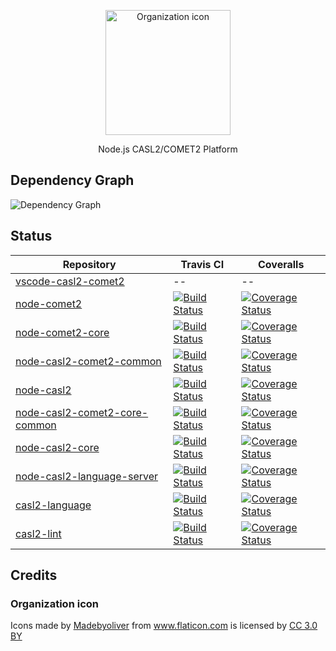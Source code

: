 <p align="center">
  <img src="http://i.imgur.com/IzcKyxv.png" width="200" alt="Organization icon"/>
</p>

<p align="center">
  Node.js CASL2/COMET2 Platform
</p>


## Dependency Graph

![Dependency Graph](http://i.imgur.com/1HWs4gI.png)


## Status
|  Repository | Travis CI | Coveralls |
|  ------ | ------ | ------ |
|  [vscode-casl2-comet2](https://github.com/node-casl2-comet2/vscode-casl2-comet2) | -- | -- |
|  [node-comet2](https://github.com/node-casl2-comet2/node-comet2) | [![Build Status](https://travis-ci.org/node-casl2-comet2/node-comet2.svg?branch=master)](https://travis-ci.org/node-casl2-comet2/node-comet2) | [![Coverage Status](https://coveralls.io/repos/github/node-casl2-comet2/node-comet2/badge.svg?branch=master)](https://coveralls.io/github/node-casl2-comet2/node-comet2?branch=master) |
|  [node-comet2-core](https://github.com/node-casl2-comet2/node-comet2-core) | [![Build Status](https://travis-ci.org/node-casl2-comet2/node-comet2-core.svg?branch=master)](https://travis-ci.org/node-casl2-comet2/node-comet2-core) | [![Coverage Status](https://coveralls.io/repos/github/node-casl2-comet2/node-comet2-core/badge.svg?branch=master)](https://coveralls.io/github/node-casl2-comet2/node-comet2-core?branch=master) |
|  [node-casl2-comet2-common](https://github.com/node-casl2-comet2/node-casl2-comet2-common) | [![Build Status](https://travis-ci.org/node-casl2-comet2/node-casl2-comet2-common.svg?branch=master)](https://travis-ci.org/node-casl2-comet2/node-casl2-comet2-common) | [![Coverage Status](https://coveralls.io/repos/github/node-casl2-comet2/node-casl2-comet2-common/badge.svg?branch=master)](https://coveralls.io/github/node-casl2-comet2/node-casl2-comet2-common?branch=master) |
|  [node-casl2](https://github.com/node-casl2-comet2/node-casl2) | [![Build Status](https://travis-ci.org/node-casl2-comet2/node-casl2.svg?branch=master)](https://travis-ci.org/node-casl2-comet2/node-casl2) | [![Coverage Status](https://coveralls.io/repos/github/node-casl2-comet2/node-casl2/badge.svg?branch=master)](https://coveralls.io/github/node-casl2-comet2/node-casl2?branch=master) |
|  [node-casl2-comet2-core-common](https://github.com/node-casl2-comet2/node-casl2-comet2-core-common) | [![Build Status](https://travis-ci.org/node-casl2-comet2/node-casl2-comet2-core-common.svg?branch=master)](https://travis-ci.org/node-casl2-comet2/node-casl2-comet2-core-common) | [![Coverage Status](https://coveralls.io/repos/github/node-casl2-comet2/node-casl2-comet2-core-common/badge.svg?branch=master)](https://coveralls.io/github/node-casl2-comet2/node-casl2-comet2-core-common?branch=master) |
|  [node-casl2-core](https://github.com/node-casl2-comet2/node-casl2-core) | [![Build Status](https://travis-ci.org/node-casl2-comet2/node-casl2-core.svg?branch=master)](https://travis-ci.org/node-casl2-comet2/node-casl2-core) | [![Coverage Status](https://coveralls.io/repos/github/node-casl2-comet2/node-casl2-core/badge.svg?branch=master)](https://coveralls.io/github/node-casl2-comet2/node-casl2-core?branch=master) |
|  [node-casl2-language-server](https://github.com/node-casl2-comet2/node-casl2-language-server) | [![Build Status](https://travis-ci.org/node-casl2-comet2/node-casl2-language-server.svg?branch=master)](https://travis-ci.org/node-casl2-comet2/node-casl2-language-server) | [![Coverage Status](https://coveralls.io/repos/github/node-casl2-comet2/node-casl2-language-server/badge.svg?branch=master)](https://coveralls.io/github/node-casl2-comet2/node-casl2-language-server?branch=master) |
|  [casl2-language](https://github.com/node-casl2-comet2/casl2-language) | [![Build Status](https://travis-ci.org/node-casl2-comet2/casl2-language.svg?branch=master)](https://travis-ci.org/node-casl2-comet2/casl2-language) | [![Coverage Status](https://coveralls.io/repos/github/node-casl2-comet2/casl2-language/badge.svg?branch=master)](https://coveralls.io/github/node-casl2-comet2/casl2-language?branch=master) |
|  [casl2-lint](https://github.com/node-casl2-comet2/casl2-lint) | [![Build Status](https://travis-ci.org/node-casl2-comet2/casl2-lint.svg?branch=master)](https://travis-ci.org/node-casl2-comet2/casl2-lint) | [![Coverage Status](https://coveralls.io/repos/github/node-casl2-comet2/casl2-lint/badge.svg?branch=master)](https://coveralls.io/github/node-casl2-comet2/casl2-lint?branch=master) |


## Credits

### Organization icon
<div>Icons made by <a href="http://www.flaticon.com/authors/madebyoliver" title="Madebyoliver">Madebyoliver</a> from <a href="http://www.flaticon.com" title="Flaticon">www.flaticon.com</a> is licensed by <a href="http://creativecommons.org/licenses/by/3.0/" title="Creative Commons BY 3.0" target="_blank">CC 3.0 BY</a></div>
